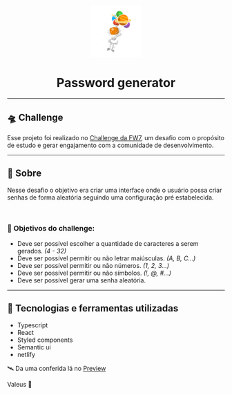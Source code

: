 <p align="center">
  <img alt="logo" width="120" title="logo" src=".github/logo.png" />
</p>

<h1 align="center">Password generator</h1>

---

## 🛸 Challenge

Esse projeto foi realizado no [Challenge da FW7](https://github.com/fw7-solucoes/challenges/tree/master/challenge-9), um desafio com o propósito de estudo e gerar engajamento com a comunidade de desenvolvimento.

---

## 📕 Sobre

Nesse desafio o objetivo era criar uma interface onde o usuário possa criar senhas de forma aleatória seguindo uma configuração pré estabelecida.

<br/>

### 🎯 Objetivos do challenge: 

- Deve ser possível escolher a quantidade de caracteres a serem gerados. _(4 - 32)_
- Deve ser possível permitir ou não letrar maiúsculas. _(A, B, C...)_
- Deve ser possível permitir ou não números. _(1, 2, 3...)_
- Deve ser possível permitir ou não símbolos. _(!, @, #...)_
- Deve ser possível gerar uma senha aleatória.

---

## 👾 Tecnologias e ferramentas utilizadas

- Typescript
- React
- Styled components
- Semantic ui
- netlify

🛰 Da uma conferida lá no <a href="https://password-generator-react-app.netlify.app/">Preview</a>

Valeus 🖖
